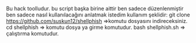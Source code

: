 Bu hack toolludur. bu script başka birine aittir
ben sadece düzenlenmiştir
ben sadece nasıl kullanılacağını anlatmak istedim
kullanım şeklidir: git clone https://github.com/suskun12/shellphish =>komutu dosyasını indireceksiniz.
                            cd shellphish => komutu dosya ya girme komutudur.
                            bash shellphish.sh => çalıştırma komutudur.
